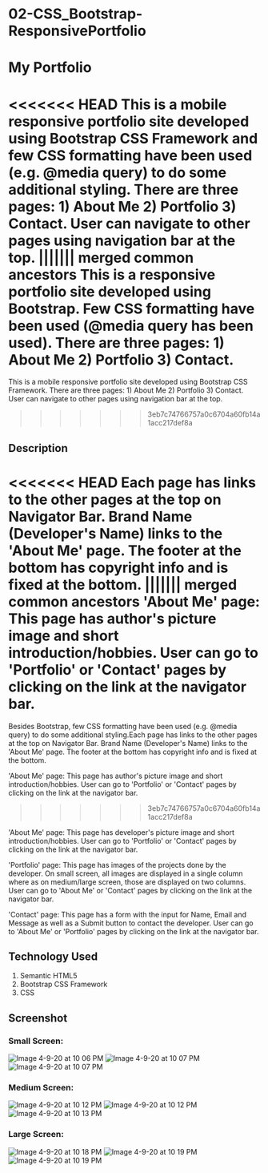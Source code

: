 # 02-CSS_Bootstrap-ResponsivePortfolio

# My Portfolio

<<<<<<< HEAD
This is a mobile responsive portfolio site developed using Bootstrap CSS Framework and few CSS formatting have been used (e.g. @media query) to do some additional styling. There are three pages: 1) About Me  2) Portfolio  3) Contact. User can navigate to other pages using navigation bar at the top.
||||||| merged common ancestors
This is a responsive portfolio site developed using Bootstrap. Few CSS formatting have been used (@media query has been used). There are three pages: 1) About Me  2) Portfolio  3) Contact. 
=======
This is a mobile responsive portfolio site developed using Bootstrap CSS Framework. There are three pages: 1) About Me  2) Portfolio  3) Contact. User can navigate to other pages using navigation bar at the top.
>>>>>>> 3eb7c74766757a0c6704a60fb14a1acc217def8a


## Description

<<<<<<< HEAD
Each page has links to the other pages at the top on Navigator Bar. Brand Name (Developer's Name) links to the 'About Me' page. The footer at the bottom has copyright info and is fixed at the bottom.
||||||| merged common ancestors
'About Me' page: This page has author's picture image and short introduction/hobbies. User can go to 'Portfolio' or 'Contact' pages by clicking on the link at the navigator bar. 
=======
Besides Bootstrap, few CSS formatting have been used (e.g. @media query) to do some additional styling.Each page has links to the other pages at the top on Navigator Bar. Brand Name (Developer's Name) links to the 'About Me' page. The footer at the bottom has copyright info and is fixed at the bottom.


'About Me' page: This page has author's picture image and short introduction/hobbies. User can go to 'Portfolio' or 'Contact' pages by clicking on the link at the navigator bar. 
>>>>>>> 3eb7c74766757a0c6704a60fb14a1acc217def8a

'About Me' page: This page has developer's picture image and short introduction/hobbies. User can go to 'Portfolio' or 'Contact' pages by clicking on the link at the navigator bar. 


'Portfolio' page: This page has images of the projects done by the developer. On small screen, all images are displayed in a single column where as on medium/large screen, those are displayed on two columns. User can go to 'About Me' or 'Contact' pages by clicking on the link at the navigator bar. 


'Contact' page: This page has a form with the input for Name, Email and Message as well as a Submit button to contact the developer. User can go to 'About Me' or 'Portfolio' pages by clicking on the link at the navigator bar. 



## Technology Used
1. Semantic HTML5
2. Bootstrap CSS Framework
3. CSS


## Screenshot

### Small Screen:

![Image 4-9-20 at 10 06 PM](https://user-images.githubusercontent.com/55207625/78964400-e0a48d00-7aae-11ea-9650-82b47189bad8.jpeg)
![Image 4-9-20 at 10 07 PM](https://user-images.githubusercontent.com/55207625/78964401-e26e5080-7aae-11ea-95cc-a189e8c0eb1a.jpeg)
![Image 4-9-20 at 10 07 PM](https://user-images.githubusercontent.com/55207625/78964407-e4381400-7aae-11ea-919b-5334ca67fb63.jpeg)

### Medium Screen:

![Image 4-9-20 at 10 12 PM](https://user-images.githubusercontent.com/55207625/78964596-98399f00-7aaf-11ea-8a11-31a632f713aa.jpeg)
![Image 4-9-20 at 10 12 PM](https://user-images.githubusercontent.com/55207625/78964597-996acc00-7aaf-11ea-824c-0fdab4bca2b8.jpeg)
![Image 4-9-20 at 10 13 PM](https://user-images.githubusercontent.com/55207625/78964601-9bcd2600-7aaf-11ea-899d-45f285b417c6.jpeg)

### Large Screen:


![Image 4-9-20 at 10 18 PM](https://user-images.githubusercontent.com/55207625/78964866-41809500-7ab0-11ea-8300-7f0b5cb0c5bb.jpeg)
![Image 4-9-20 at 10 19 PM](https://user-images.githubusercontent.com/55207625/78964869-43e2ef00-7ab0-11ea-8630-88e0e26a2ea1.jpeg)
![Image 4-9-20 at 10 19 PM](https://user-images.githubusercontent.com/55207625/78964872-45acb280-7ab0-11ea-9788-a44ed0ebf286.jpeg)
